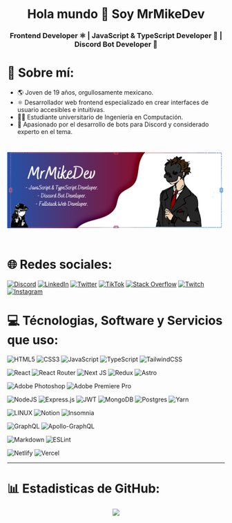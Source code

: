 <h1 style="font-weight:bold;" align="center">Hola mundo 👋 Soy MrMikeDev</h1>
<h3 align="center">
    Frontend Developer ⚛️ | JavaScript & TypeScript Developer 💙 | Discord Bot Developer 🤖
</h3>

# 💫 Sobre mí:

- 🌎 Joven de 19 años, orgullosamente mexicano.
- ⚛️ Desarrollador web frontend especializado en crear interfaces de usuario accesibles e intuitivas.
- 🧑‍🎓 Estudiante universitario de Ingeniería en Computación.
- 🤖 Apasionado por el desarrollo de bots para Discord y considerado experto en el tema.

<div align="center">
    <img
        src="./assets/MrMikeDev.png"
        alt="MrMikeDev's Banner"
        style="padding: 25px 0; width: 900px;"
    />
</div>

# 🌐 Redes sociales:

[![Discord](https://img.shields.io/badge/Discord-%237289DA.svg?logo=discord&logoColor=white)](https://discord.gg/https://discord.gg/users/437308398845952001)
[![LinkedIn](https://img.shields.io/badge/LinkedIn-%230077B5.svg?logo=linkedin&logoColor=white)](https://linkedin.com/in/mrmikedev)
[![Twitter](https://img.shields.io/badge/Twitter-%231DA1F2.svg?logo=Twitter&logoColor=white)](https://twitter.com/MrMikeDev)
[![TikTok](https://img.shields.io/badge/TikTok-%23000000.svg?logo=TikTok&logoColor=white)](https://tiktok.com/@MrMikeDev)
[![Stack Overflow](https://img.shields.io/badge/-Stackoverflow-FE7A16?logo=stack-overflow&logoColor=white)](https://stackoverflow.com/users/17969063/mrmikedev)
[![Twitch](https://img.shields.io/badge/Twitch-%239146FF.svg?logo=Twitch&logoColor=white)](https://twitch.tv/mrmikedev)
[![Instagram](https://img.shields.io/badge/Instagram-%23E4405F.svg?logo=Instagram&logoColor=white)](https://instagram.com/mrmikedev)

# 💻 Técnologias, Software y Servicios que uso:

![HTML5](https://img.shields.io/badge/html5-%23E34F26.svg?style=for-the-badge&logo=html5&logoColor=white)
![CSS3](https://img.shields.io/badge/css3-%231572B6.svg?style=for-the-badge&logo=css3&logoColor=white)
![JavaScript](https://img.shields.io/badge/javascript-%23323330.svg?style=for-the-badge&logo=javascript&logoColor=%23F7DF1E)
![TypeScript](https://img.shields.io/badge/typescript-%23007ACC.svg?style=for-the-badge&logo=typescript&logoColor=white)
![TailwindCSS](https://img.shields.io/badge/tailwindcss-%2338B2AC.svg?style=for-the-badge&logo=tailwind-css&logoColor=white)

![React](https://img.shields.io/badge/react-%2320232a.svg?style=for-the-badge&logo=react&logoColor=%2361DAFB)
![React Router](https://img.shields.io/badge/React_Router-CA4245?style=for-the-badge&logo=react-router&logoColor=white)
![Next JS](https://img.shields.io/badge/Next-black?style=for-the-badge&logo=next.js&logoColor=white)
![Redux](https://img.shields.io/badge/redux-%23593d88.svg?style=for-the-badge&logo=redux&logoColor=white)
![Astro](https://img.shields.io/badge/astro-%2320232a.svg?style=for-the-badge&logo=astro&logoColor=white)

![Adobe Photoshop](https://img.shields.io/badge/Adobe%20Photoshop-%2331A8FF.svg?style=for-the-badge&logo=adobephotoshop&logoColor=white)
![Adobe Premiere Pro](https://img.shields.io/badge/Adobe%20Premiere%20Pro-9999FF.svg?style=for-the-badge&logo=Adobe%20Premiere%20Pro&logoColor=white)

![NodeJS](https://img.shields.io/badge/node.js-6DA55F?style=for-the-badge&logo=node.js&logoColor=white)
![Express.js](https://img.shields.io/badge/express.js-%23404d59.svg?style=for-the-badge&logo=express&logoColor=%2361DAFB)
![JWT](https://img.shields.io/badge/JWT-black?style=for-the-badge&logo=JSON%20web%20tokens)
![MongoDB](https://img.shields.io/badge/MongoDB-%234ea94b.svg?style=for-the-badge&logo=mongodb&logoColor=white)
![Postgres](https://img.shields.io/badge/postgres-%23316192.svg?style=for-the-badge&logo=postgresql&logoColor=white)
![Yarn](https://img.shields.io/badge/yarn-%232C8EBB.svg?style=for-the-badge&logo=yarn&logoColor=white)

![LINUX](https://img.shields.io/badge/Linux-FCC624?style=for-the-badge&logo=linux&logoColor=black)
![Notion](https://img.shields.io/badge/Notion-%23000000.svg?style=for-the-badge&logo=notion&logoColor=white)
![Insomnia](https://img.shields.io/badge/Insomnia-black?style=for-the-badge&logo=insomnia&logoColor=5849BE)

![GraphQL](https://img.shields.io/badge/-GraphQL-E10098?style=for-the-badge&logo=graphql&logoColor=white)
![Apollo-GraphQL](https://img.shields.io/badge/-Apollo%20GraphQL-311C87?style=for-the-badge&logo=apollo-graphql)

![Markdown](https://img.shields.io/badge/markdown-%23000000.svg?style=for-the-badge&logo=markdown&logoColor=white)
![ESLint](https://img.shields.io/badge/ESLint-4B3263?style=for-the-badge&logo=eslint&logoColor=white)

![Netlify](https://img.shields.io/badge/netlify-%23000000.svg?style=for-the-badge&logo=netlify&logoColor=#00C7B7)
![Vercel](https://img.shields.io/badge/vercel-%23000000.svg?style=for-the-badge&logo=vercel&logoColor=white)

---

# 📊 Estadisticas de GitHub:

<div align="center">
    <img src="https://github-readme-streak-stats.herokuapp.com/?user=MrMikeDev&theme=tokyonight&hide_border=true"><br />
</div>
